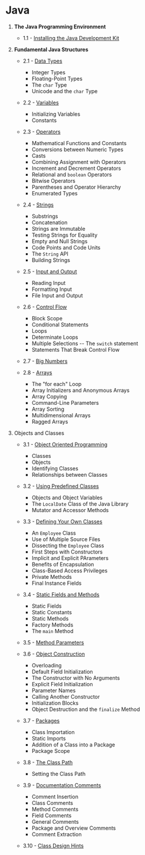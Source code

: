 # Java

1. **The Java Programming Environment**

    - 1.1 - [Installing the Java Development Kit](1_Java/1_TheJavaProgrammingEnvironment/1_InstallingTheJavaDevelopmentKit.md)

2. **Fundamental Java Structures**

    - 2.1 - [Data Types](1_Java/2_FundamentalJavaStructures/1_DataTypes.md)

        - Integer Types
        - Floating-Point Types
        - The `char` Type
        - Unicode and the `char` Type

    - 2.2 - [Variables](1_Java/2_FundamentalJavaStructures/2_Variables.md)

        - Initializing Variables
        - Constants

    - 2.3 - [Operators](1_Java/2_FundamentalJavaStructures/3_Operators.md)

        - Mathematical Functions and Constants
        - Conversions between Numeric Types
        - Casts
        - Combining Assignment with Operators
        - Increment and Decrement Operators
        - Relational and `boolean` Operators
        - Bitwise Operators
        - Parentheses and Operator Hierarchy
        - Enumerated Types

    - 2.4 - [Strings](1_Java/2_FundamentalJavaStructures/4_Strings.md)

        - Substrings
        - Concatenation
        - Strings are Immutable
        - Testing Strings for Equality
        - Empty and Null Strings
        - Code Points and Code Units
        - The `String` API
        - Building Strings

    - 2.5 - [Input and Output](1_Java/2_FundamentalJavaStructures/5_InputAndOutput.md)

        - Reading Input
        - Formatting Input
        - File Input and Output

    - 2.6 - [Control Flow](1_Java/2_FundamentalJavaStructures/6_ControlFlow.md)

        - Block Scope
        - Conditional Statements
        - Loops
        - Determinate Loops
        - Multiple Selections -- The `switch` statement
        - Statements That Break Control Flow

    - 2.7 - [Big Numbers](1_Java/2_FundamentalJavaStructures/7_BigNumbers.md)

    - 2.8 - [Arrays](1_Java/2_FundamentalJavaStructures/8_Arrays.md)

        - The "for each" Loop
        - Array Initializers and Anonymous Arrays
        - Array Copying
        - Command-Line Parameters
        - Array Sorting
        - Multidimensional Arrays
        - Ragged Arrays

3. Objects and Classes

    - 3.1 - [Object Oriented Programming](1_Java/3_ObjectsAndClasses/1_ObjectOrientedProgramming.md)

        - Classes
        - Objects
        - Identifying Classes
        - Relationships between Classes

    - 3.2 - [Using Predefined Classes](1_Java/3_ObjectsAndClasses/2_UsingPredefinedClasses.md)

        - Objects and Object Variables
        - The `LocalDate` Class of the Java Library
        - Mutator and Accessor Methods

    - 3.3 - [Defining Your Own Classes](1_Java/3_ObjectsAndClasses/3_DefiningYourOwnClasses.md)

        - An `Employee` Class
        - Use of Multiple Source Files
        - Dissecting the `Employee` Class
        - First Steps with Constructors
        - Implicit and Explicit PArameters
        - Benefits of Encapsulation
        - Class-Based Access Privileges
        - Private Methods
        - Final Instance Fields

    - 3.4 - [Static Fields and Methods](1_Java/3_ObjectsAndClasses/4_StaticFieldsAndMethods.md)

        - Static Fields
        - Static Constants
        - Static Methods
        - Factory Methods
        - The `main` Method

    - 3.5 - [Method Parameters](1_Java/3_ObjectsAndClasses/5_MethodParameters.md)

    - 3.6 - [Object Construction](1_Java/3_ObjectsAndClasses/6_ObjectConstruction.md)

        - Overloading
        - Default Field Initialization
        - The Constructor with No Arguments
        - Explicit Field Initialization
        - Parameter Names
        - Calling Another Constructor
        - Initialization Blocks
        - Object Destruction and the `finalize` Method

    - 3.7 - [Packages](1_Java/3_ObjectsAndClasses/7_Packages.md)

        - Class Importation
        - Static Imports
        - Addition of a Class into a Package
        - Package Scope

    - 3.8 - [The Class Path](1_Java/3_ObjectsAndClasses/8_TheClassPath.md)

        - Setting the Class Path

    - 3.9 - [Documentation Comments](1_Java/3_ObjectsAndClasses/9_DocumentationComments.md)

        - Comment Insertion
        - Class Comments
        - Method Comments
        - Field Comments
        - General Comments
        - Package and Overview Comments
        - Comment Extraction

    - 3.10 - [Class Design Hints](1_Java/3_ObjectsAndClasses/10_ClassDesignHints.md)
